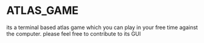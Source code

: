 # ATLAS_GAME
its a terminal based atlas game which you can play in your free time against the computer. please feel free to contribute to its GUI 
